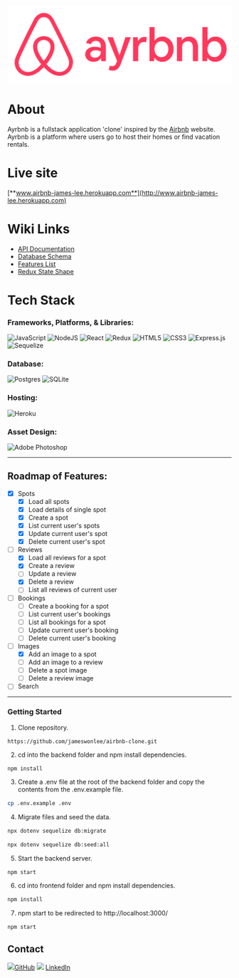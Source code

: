 <!-- <img src="https://user-images.githubusercontent.com/99856702/196315104-4da1b6d6-81f2-4a37-90e2-87a8819245d2.png"> -->

![ayrbnb-logo]

[ayrbnb-logo]: ./frontend/src/images/ayrbnb-logo.png


# About
Ayrbnb is a fullstack application 'clone' inspired by the [Airbnb](http://www.airbnb.com) website. Ayrbnb is a platform where users go to host their homes or find vacation rentals.

# Live site
[**www.airbnb-james-lee.herokuapp.com**](http://www.airbnb-james-lee.herokuapp.com)

<!-- 🔗  -->
# Wiki Links
* [API Documentation](https://github.com/jameswonlee/airbnb-clone/blob/main/backend/README-API-Docs.md#airbnb-clone)
* [Database Schema](https://github.com/jameswonlee/airbnb-clone/wiki/Database-Schema)
* [Features List](https://github.com/jameswonlee/airbnb-clone/wiki/Features-List)
* [Redux State Shape](https://github.com/jameswonlee/airbnb-clone/wiki/Redux-Store-Shape)

<!-- 🖥️  -->
# Tech Stack
### Frameworks, Platforms, & Libraries:
![JavaScript](https://img.shields.io/badge/javascript-%23323330.svg?style=for-the-badge&logo=javascript&logoColor=%23F7DF1E)
![NodeJS](https://img.shields.io/badge/node.js-6DA55F?style=for-the-badge&logo=node.js&logoColor=white)
![React](https://img.shields.io/badge/react-%2320232a.svg?style=for-the-badge&logo=react&logoColor=%2361DAFB)
![Redux](https://img.shields.io/badge/redux-%23593d88.svg?style=for-the-badge&logo=redux&logoColor=white)
![HTML5](https://img.shields.io/badge/html5-%23E34F26.svg?style=for-the-badge&logo=html5&logoColor=white)
![CSS3](https://img.shields.io/badge/css3-%231572B6.svg?style=for-the-badge&logo=css3&logoColor=white)
![Express.js](https://img.shields.io/badge/express.js-%23404d59.svg?style=for-the-badge&logo=express&logoColor=%2361DAFB)
![Sequelize](https://img.shields.io/badge/Sequelize-52B0E7?style=for-the-badge&logo=Sequelize&logoColor=white)

### Database:
![Postgres](https://img.shields.io/badge/postgres-%23316192.svg?style=for-the-badge&logo=postgresql&logoColor=white)
![SQLite](https://img.shields.io/badge/sqlite-%2307405e.svg?style=for-the-badge&logo=sqlite&logoColor=white)

### Hosting:
![Heroku](https://img.shields.io/badge/heroku-%23430098.svg?style=for-the-badge&logo=heroku&logoColor=white)

### Asset Design:
![Adobe Photoshop](https://img.shields.io/badge/adobe%20photoshop-%2331A8FF.svg?style=for-the-badge&logo=adobe%20photoshop&logoColor=white)

---------------------------------------------------------------
## Roadmap of Features:
- [x] Spots
    - [x] Load all spots
    - [x] Load details of single spot
    - [x] Create a spot
    - [x] List current user's spots
    - [x] Update current user's spot
    - [x] Delete current user's spot
- [ ] Reviews
    - [x] Load all reviews for a spot
    - [x] Create a review
    - [ ] Update a review
    - [x] Delete a review
    - [ ] List all reviews of current user
- [ ] Bookings
    - [ ] Create a booking for a spot
    - [ ] List current user's bookings
    - [ ] List all bookings for a spot
    - [ ] Update current user's booking
    - [ ] Delete current user's booking
- [ ] Images
    - [x] Add an image to a spot
    - [ ] Add an image to a review
    - [ ] Delete a spot image
    - [ ] Delete a review image
- [ ] Search

-------------------------------------------------------------------

### Getting Started
1. Clone repository.
```
https://github.com/jameswonlee/airbnb-clone.git
```
2. cd into the backend folder and npm install dependencies.
```sh
npm install
```
3. Create a .env file at the root of the backend folder and copy the contents from the .env.example file.
```sh
cp .env.example .env
```
4. Migrate files and seed the data.
 ```sh
npx dotenv sequelize db:migrate
 ```
```sh
npx dotenv sequelize db:seed:all
```

5. Start the backend server.
```
npm start
```
6. cd into frontend folder and npm install dependencies.
 ```sh
npm install
```
7. npm start to be redirected to http://localhost:3000/
 ```sh
npm start
 ```
<!-- 📱  -->
## Contact
<img src=https://i.imgur.com/w9xwrCT.png width=20>[GitHub](https://github.com/jameswonlee)
<img src=https://i.imgur.com/2ffGJqj.png width=20> [LinkedIn](https://www.linkedin.com/in/jameswonlee/)







